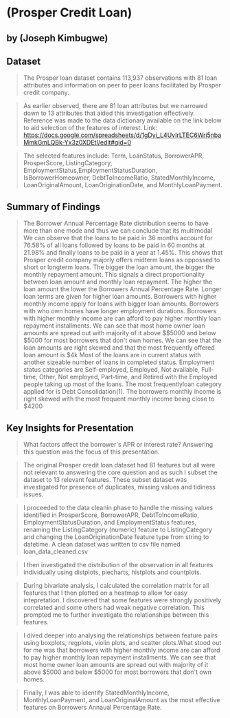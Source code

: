 # (Prosper Credit Loan)
## by (Joseph Kimbugwe)


## Dataset

> The Prosper loan dataset contains 113,937 observations with 81 loan attributes and information on peer to peer loans facilitated by Prosper credit company.

> As earlier observed, there are 81 loan attributes but we narrowed down to 13 attributes that aided this investigation effectively. Reference was made to the data dictionary available on the link below to aid selection of the features of interest.
Link: https://docs.google.com/spreadsheets/d/1gDyi_L4UvIrLTEC6Wri5nbaMmkGmLQBk-Yx3z0XDEtI/edit#gid=0

> The selected features include: Term, LoanStatus, BorrowerAPR, ProsperScore, ListingCategory, EmploymentStatus,EmploymentStatusDuration, IsBorrowerHomeowner, DebtToIncomeRatio, StatedMonthlyIncome, LoanOriginalAmount, LoanOriginationDate, and MonthlyLoanPayment.


## Summary of Findings

> The Borrower Annual Percentage Rate distribution seems to have more than one mode and thus we can conclude that its multimodal
> We can observe that the loans to be paid in 36 months account for 76.58% of all loans followed by loans to be paid in 60 months at 21.98% and finally loans to be paid in a year at 1.45%. This shows that Prosper credit company majorly offers midterm loans as oppossed to short or longterm loans. 
> The bigger the loan amount, the bigger the monthly repayment amount. This signals a direct proportionality between loan amount and monthly loan repayment.
> The higher the loan amount the lower the Borrowers Annual Percentage Rate. Longer loan terms are given for higher loan amounts. 
> Borrowers with higher monthly income apply for loans with bigger loan amounts. Borrowers with who own homes have longer employment durations.
> Borrowers with higher monthly income are can afford to pay higher monthly loan repayment installments. 
> We can see that most home owner loan amounts are spread out with majority of it above $$5000 and below $5000 for most borrowers that don't own homes.
> We can see that the loan amounts are right skewed and that the most frequently offered loan amount is $4k
> Most of the loans are in current status with another sizeable number of loans in completed status. 
> Employment status categories are Self-employed, Employed, Not available, Full-time, Other, Not employed, Part-time, and Retired with the Employed people taking up most of the loans. 
> The most frequentlyloan category applied for is Debt Consolidation(1).
> The borrowers monthly income is right skewed with the most frequent monthly income being close to \$4200

## Key Insights for Presentation

> What factors affect the borrower's APR or interest rate? Answering this question was the focus of this presentation.

> The original Prosper credit loan dataset had 81 features but all were not relevant to answering the core question and as such I subset the dataset to 13 relevant features. These subset dataset was investigated for presence of duplicates, missing values and tidiness issues.

> I proceeded to the data cleanin phase to handle the missing values identified in ProsperScore, BorrowerAPR, DebtToIncomeRatio, EmploymentStatusDuration, and EmploymentStatus features, renaming the ListingCategory (numeric) feature to ListingCategory and changing the LoanOriginationDate feature type from string to datetime. A clean dataset was written to csv file named loan_data_cleaned.csv

> I then investigated the distribution of the observation in all features individually using distplots, piecharts, histplots and countplots. 

> During bivariate analysis, I calculated the correlation matrix for all features that I then plotted on a heatmap to allow for easy intepretation. I discovered that some features were strongly positively correlated and some others had weak negative correlation. This prompted me to further investigate the relationships between this features.

> I dived deeper into analysing the relationships between feature pairs using boxplots, regplots, violin plots, and scatter plots.What stood out for me was that borrowers with higher monthly income are can afford to pay higher monthly loan repayment installments. We can see that most home owner loan amounts are spread out with majority of it above $5000 and below $5000 for most borrowers that don't own homes.

> Finally, I was able to identify StatedMonthlyIncome, MonthlyLoanPayment, and LoanOriginalAmount as the most effective features on Borrowers Annaual  Percentage Rate.